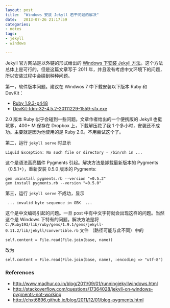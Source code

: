 ```yaml
---
layout: post
title:  "Windows 安装 Jekyll 若干问题的解决"
date:   2013-07-26 21:17:59
categories: 
- notes 
tags:
- jekyll
- windows

---
```


Jekyll 官方网站是以外链的形式给出的 [Windows 下安装 Jekyll 方法](http://www.madhur.co.in/blog/2011/09/01/runningjekyllwindows.html)。这个方法总体上是可行的，但是这篇文章写于 2011 年，并且没有考虑中文环境下的问题，所以安装过程中会碰到种种问题。

第一，软件版本问题。建议在 Windwos 7 中下载安装以下版本 Ruby 和 DevKit：

* [Ruby 1.9.3-p448](http://dl.bintray.com/oneclick/rubyinstaller/rubyinstaller-1.9.3-p448.exe?direct)
* [DevKit-tdm-32-4.5.2-20111229-1559-sfx.exe](https://github.com/downloads/oneclick/rubyinstaller/DevKit-tdm-32-4.5.2-20111229-1559-sfx.exe)

2.0 版本 Ruby 似乎会碰到一些问题。文章作者给出的一个便携版的 Jekyll 也挺坑爹，400+ M 保存在 Dropbox 上，下载解压花了我 1 个多小时，安装还不成功。主要就是因为他使用的是 Ruby 2.0。不用尝试这个了。

第二，运行 `jekyll serve` 时显示

	Liquid Exception: No such file or directory - /bin/sh in ...

这个是语法高亮插件 Pygments 引起。解决方法是卸载最新版本的 Pygments （0.5.1+），重新安装 0.5.0 版本的 Pygments:

	gem uninstall pygments.rb --version "=0.5.2"
	gem install pygments.rb --version "=0.5.0"

第三，运行 `jekyll serve` 不成功，显示

	 ... invalid byte sequence in GBK  ...

这个是中文编码引起的问题。一旦 post 中有中文字符就会出现这样的问题。当然这个是 Windows 下特有的问题。解决方法是将 `C:/Ruby193/lib/ruby/gems/1.9.1/gems/jekyll-0.11.2/lib/jekyll/convertible.rb` 文件 （路径可能与此不同）中的 

	self.content = File.read(File.join(base, name)) 

改为

	self.content = File.read(File.join(base, name), :encoding => "utf-8")

### References 

* <http://www.madhur.co.in/blog/2011/09/01/runningjekyllwindows.html>
* <http://stackoverflow.com/questions/17364028/jekyll-on-windows-pygments-not-working>
*  <http://chxt6896.github.io/blog/2011/12/01/blog-pygments.html>